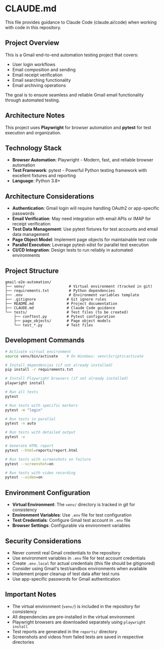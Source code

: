 # CLAUDE.md

This file provides guidance to Claude Code (claude.ai/code) when working with code in this repository.

## Project Overview

This is a Gmail end-to-end automation testing project that covers:
- User login workflows
- Email composition and sending
- Email receipt verification
- Email searching functionality
- Email archiving operations

The goal is to ensure seamless and reliable Gmail email functionality through automated testing.

## Architecture Notes

This project uses **Playwright** for browser automation and **pytest** for test execution and organization.

## Technology Stack

- **Browser Automation**: Playwright - Modern, fast, and reliable browser automation
- **Test Framework**: pytest - Powerful Python testing framework with excellent fixtures and reporting
- **Language**: Python 3.8+

## Architecture Considerations

- **Authentication**: Gmail login will require handling OAuth2 or app-specific passwords
- **Email Verification**: May need integration with email APIs or IMAP for receipt verification
- **Test Data Management**: Use pytest fixtures for test accounts and email data management
- **Page Object Model**: Implement page objects for maintainable test code
- **Parallel Execution**: Leverage pytest-xdist for parallel test execution
- **CI/CD Integration**: Design tests to run reliably in automated environments

## Project Structure

```
gmail-e2e-automation/
├── venv/                    # Virtual environment (tracked in git)
├── requirements.txt         # Python dependencies
├── .env                     # Environment variables template
├── .gitignore              # Git ignore rules
├── README.md               # Project documentation
├── CLAUDE.md               # Claude Code guidance
└── tests/                  # Test files (to be created)
    ├── conftest.py         # Pytest configuration
    ├── page_objects/       # Page object models
    └── test_*.py           # Test files
```

## Development Commands

```bash
# Activate virtual environment
source venv/bin/activate    # On Windows: venv\Scripts\activate

# Install dependencies (if not already installed)
pip install -r requirements.txt

# Install Playwright browsers (if not already installed)
playwright install

# Run all tests
pytest

# Run tests with specific markers
pytest -m "login"

# Run tests in parallel
pytest -n auto

# Run tests with detailed output
pytest -v

# Generate HTML report
pytest --html=reports/report.html

# Run tests with screenshots on failure
pytest --screenshot=on

# Run tests with video recording
pytest --video=on
```

## Environment Configuration

- **Virtual Environment**: The `venv/` directory is tracked in git for consistency
- **Environment Variables**: Use `.env` file for test configuration
- **Test Credentials**: Configure Gmail test account in `.env` file
- **Browser Settings**: Configurable via environment variables

## Security Considerations

- Never commit real Gmail credentials to the repository
- Use environment variables in `.env` file for test account credentials
- Create `.env.local` for actual credentials (this file should be gitignored)
- Consider using Gmail's test/sandbox environments when available
- Implement proper cleanup of test data after test runs
- Use app-specific passwords for Gmail authentication

## Important Notes

- The virtual environment (`venv/`) is included in the repository for consistency
- All dependencies are pre-installed in the virtual environment
- Playwright browsers are downloaded separately using `playwright install`
- Test reports are generated in the `reports/` directory
- Screenshots and videos from failed tests are saved in respective directories